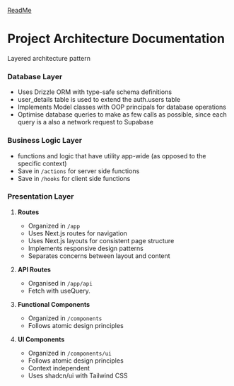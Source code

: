 [ReadMe](/README.md)

# Project Architecture Documentation
Layered architecture pattern

### Database Layer
- Uses Drizzle ORM with type-safe schema definitions
- user_details table is used to extend the auth.users table
- Implements Model classes with OOP principals for database operations
- Optimise database queries to make as few calls as possible, since each query is a also a network request to Supabase

### Business Logic Layer
- functions and logic that have utility app-wide (as opposed to the specific context)
- Save in `/actions` for server side functions
- Save in `/hooks` for client side functions

### Presentation Layer
1. **Routes**
   - Organized in `/app`
   - Uses Next.js routes for navigation
   - Uses Next.js layouts for consistent page structure
   - Implements responsive design patterns
   - Separates concerns between layout and content

2. **API Routes**
   - Organised in `/app/api`
   - Fetch with useQuery.

3. **Functional Components**
   - Organized in `/components`
   - Follows atomic design principles

4. **UI Components**
   - Organized in `/components/ui`
   - Follows atomic design principles
   - Context independent
   - Uses shadcn/ui with Tailwind CSS
  



